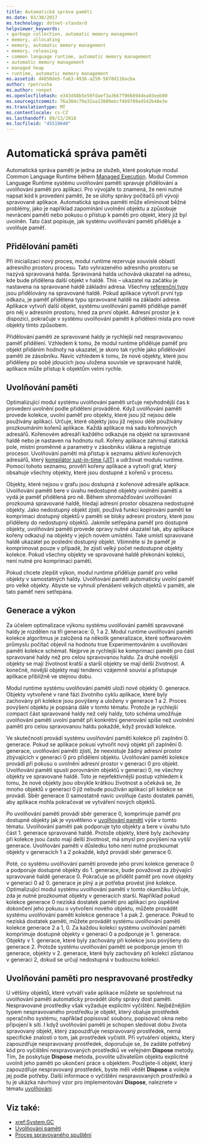 ```yaml
---
title: Automatická správa paměti
ms.date: 03/30/2017
ms.technology: dotnet-standard
helpviewer_keywords:
- garbage collection, automatic memory management
- memory, allocating
- memory, automatic memory management
- memory, releasing
- common language runtime, automatic memory management
- automatic memory management
- managed heap
- runtime, automatic memory management
ms.assetid: d4850de5-fa63-4936-a250-5678d118acba
author: rpetrusha
ms.author: ronpet
ms.openlocfilehash: e343d48b5e50fdaef3a3667f066894dea03eeb80
ms.sourcegitcommit: 76a304c79a32aa13889ebcf4b9789a4542b48e3e
ms.translationtype: MT
ms.contentlocale: cs-CZ
ms.lasthandoff: 09/13/2018
ms.locfileid: "45519640"
---
```

# <a name="automatic-memory-management"></a>Automatická správa paměti
Automatická správa paměti je jedna ze služeb, které poskytuje modul Common Language Runtime během [Managed Execution](../../docs/standard/managed-execution-process.md). Modul Common Language Runtime systému uvolňování paměti spravuje přidělování a uvolňování paměti pro aplikaci. Pro vývojáře to znamená, že není nutné napsat kód k provedení paměti, že se úlohy správy počítačů při vývoji spravované aplikace. Automatická správa paměti může eliminovat běžné problémy, jako je například zapomínání uvolnění objektu a způsobuje nevrácení paměti nebo pokusu o přístup k paměti pro objekt, který již byl uvolněn. Tato část popisuje, jak systému uvolňování paměti přiděluje a uvolňuje paměť.  
  
## <a name="allocating-memory"></a>Přidělování paměti  
 Při inicializaci nový proces, modul runtime rezervuje souvislé oblastí adresního prostoru procesu. Tato vyhrazeného adresního prostoru se nazývá spravovaná halda. Spravovaná halda uchovává ukazatel na adresu, kde bude přidělena další objekt v haldě. This – ukazatel na začátku je nastavena na spravované haldě základní adresa. Všechny [referenční typy](../../docs/standard/base-types/common-type-system.md) jsou přidělovány na spravované haldě. Pokud aplikace vytvoří první typ odkazu, je paměť přidělena typu spravované haldě na základní adrese. Aplikace vytvoří další objekt, systému uvolňování paměti přiděluje paměť pro něj v adresním prostoru, hned za první objekt. Adresní prostor je k dispozici, pokračuje v systému uvolňování paměti k přidělení místa pro nové objekty tímto způsobem.  
  
 Přidělování paměti ze spravované haldy je rychlejší než nespravovanou paměť přidělení. Vzhledem k tomu, že modul runtime přiděluje paměť pro objekt přidáním hodnoty na ukazatel, je skoro tak rychle jako přidělování paměti ze zásobníku. Navíc vzhledem k tomu, že nové objekty, které jsou přiděleny po sobě jdoucích jsou uložena souvisle ve spravované haldě, aplikace může přístup k objektům velmi rychle.  
  
<a name="cpconautomaticmemorymanagementreleasingmemoryanchor1"></a>   
## <a name="releasing-memory"></a>Uvolňování paměti  
 Optimalizující modul systému uvolňování paměti určuje nejvhodnější čas k provedení uvolnění podle přidělení prováděné. Když uvolňování paměti provede kolekce, uvolní paměť pro objekty, které jsou již nejsou déle používány aplikací. Určuje, které objekty jsou již nejsou déle používány prozkoumáním kořenů aplikace. Každá aplikace má sadu kořenových adresářů. Kořenovém adresáři každého odkazuje na objekt na spravované haldě nebo je nastaven na hodnotu null. Kořeny aplikace zahrnují statická pole, místní proměnné a parametry v zásobníku vlákna a registruje procesor. Uvolňování paměti má přístup k seznamu aktivní kořenových adresářů, který [kompilátor just-in-time (JIT)](../../docs/standard/managed-execution-process.md) a udržovat modulu runtime. Pomocí tohoto seznamu, prověří kořeny aplikace a vytvoří graf, který obsahuje všechny objekty, které jsou dostupné z kořenů v procesu.  
  
 Objekty, které nejsou v grafu jsou dostupná z kořenové adresáře aplikace. Uvolňování paměti bere v úvahu nedostupné objekty uvolnění paměti a vydá je paměť přidělená pro ně. Během shromažďování uvolňování prozkoumá spravované haldě, hledají adresní prostor obsazena nedostupné objekty. Jako nedostupný objekt zjistí, používá funkci kopírování paměti ke komprimaci dostupný objektů v paměti se bloky adresní prostory, které jsou přiděleny do nedostupný objektů. Jakmile setřepána paměť pro dostupné objekty, uvolňování paměti provede opravy nutné ukazatel tak, aby aplikace kořeny odkazují na objekty v jejich novém umístění. Také umístí spravované haldě ukazatel po poslední dostupný objekt. Všimněte si že paměť je komprimovat pouze v případě, že zjistí velký počet nedostupné objekty kolekce. Pokud všechny objekty ve spravované haldě překonání kolekci, není nutné pro komprimaci paměti.  
  
 Pokud chcete zlepšit výkon, modul runtime přiděluje paměť pro velké objekty v samostatných haldy. Uvolňování paměti automaticky uvolní paměť pro velké objekty. Abyste se vyhnuli přenášení velkých objektů v paměti, ale tato paměť není setřepána.  
  
## <a name="generations-and-performance"></a>Generace a výkon  
 Za účelem optimalizace výkonu systému uvolňování paměti spravované haldy je rozdělen na tři generace: 0, 1 a 2. Modul runtime uvolňování paměti kolekce algoritmus je založená na několik generalizace, které softwarovém průmyslu počítač objevil na hodnotu true Experimentováním s uvolňování paměti kolekce schémat. Nejprve je rychlejší ke komprimaci paměti pro část spravované haldy než pro celou spravovanou haldu. Za druhé novější objekty se mají životnost kratší a starší objekty se mají delší životnost. A konečně, novější objekty mají tendenci vzájemně souvisí a přistupuje aplikace přibližně ve stejnou dobu.  
  
 Modul runtime systému uvolňování paměti uloží nové objekty 0. generace. Objekty vytvořené v rané fázi životního cyklu aplikace, které byly zachovány při kolekce jsou povýšeny a uloženy v generace 1 a 2. Proces povýšení objektu je popsána dále v tomto tématu. Protože je rychlejší compact část spravované haldy než celý haldy, toto schéma umožňuje uvolňování paměti uvolní paměť při konkrétní generování spíše než uvolnění paměti pro celou spravovanou haldu pokaždé, když provádí kolekce.  
  
 Ve skutečnosti provádí systému uvolňování paměti kolekce při zaplnění 0. generace. Pokud se aplikace pokusí vytvořit nový objekt při zaplnění 0. generace, uvolňování paměti zjistí, že neexistuje žádný adresní prostor zbývajících v generaci 0 pro přidělení objektu. Uvolňování paměti kolekce provádí při pokusu o uvolnění adresní prostor v generaci 0 pro objekt. Uvolňování paměti spustí porovnáním objektů v generaci 0, ne všechny objekty ve spravované haldě. Toto je nejefektivnější postup vzhledem k tomu, že nové objekty jsou obvykle krátkou životnost a očekává se, že mnoho objektů v generaci 0 již nebude používán aplikací při kolekce se provádí. Sběr generace 0 samostatně navíc uvolňuje často dostatek paměti, aby aplikace mohla pokračovat ve vytváření nových objektů.  
  
 Po uvolňování paměti provádí sběr generace 0, komprimuje paměť pro dostupné objekty jak je vysvětleno v [uvolňování paměti](#cpconautomaticmemorymanagementreleasingmemoryanchor1) výše v tomto tématu. Uvolňování paměti pak podporuje tyto objekty a bere v úvahu tuto část 1. generace spravované haldě. Protože objekty, které byly zachovány při kolekce jsou často mají delší životnost, má smysl pro povýšení na vyšší generace. Uvolňování paměti v důsledku toho není nutné prozkoumat objekty v generacích 1 a 2 pokaždé, když provádí sběr generace 0.  
  
 Poté, co systému uvolňování paměti provede jeho první kolekce generace 0 a podporuje dostupné objekty do 1. generace, bude považovat za zbývající spravované haldě generace 0. Pokračuje se přidělit paměť pro nové objekty v generaci 0 až 0. generace je plný a je potřeba provést jiné kolekce. Optimalizující modul systému uvolňování paměti v tomto okamžiku Určuje, zda je nutné prozkoumat objekty v generacích starší. Například pokud kolekce generace 0 nezíská dostatek paměti pro aplikaci pro úspěšné dokončení jeho pokusu o vytvoření nového objektu, můžete provádět systému uvolňování paměti kolekce generace 1 a pak 2. generace. Pokud to nezíská dostatek paměti, můžete provádět systému uvolňování paměti kolekce generace 2 a 1, 0. Za každou kolekci systému uvolňování paměti komprimuje dostupné objekty v generaci 0 a podporuje je 1. generace. Objekty v 1. generace, které byly zachovány při kolekce jsou povýšeny do generace 2. Protože systému uvolňování paměti se podporuje jenom tři generace, objekty v 2. generace, které byly zachovány při kolekci zůstanou v generaci 2, dokud se určují nedostupná v budoucnu kolekci.  
  
## <a name="releasing-memory-for-unmanaged-resources"></a>Uvolňování paměti pro nespravované prostředky  
 U většiny objektů, které vytváří vaše aplikace můžete se spolehnout na uvolňování paměti automaticky provádět úlohy správy dost paměti. Nespravované prostředky však vyžaduje explicitní vyčištění. Nejběžnějším typem nespravovaného prostředku je objekt, který obaluje prostředek operačního systému, například popisovač souboru, popisovač okna nebo připojení k síti. I když uvolňování paměti je schopen sledovat dobu života spravovaný objekt, který zapouzdřuje nespravovaný prostředek, nemá specifické znalosti o tom, jak prostředek vyčistit. Při vytváření objektu, který zapouzdřuje nespravovaný prostředek, doporučuje se, že zadáte potřebný kód pro vyčištění nespravovaných prostředků ve veřejném **Dispose** metody. Tím, že poskytuje **Dispose** metoda, povolíte uživatelům objektu explicitně uvolnit jeho paměti po ukončení práce s objektem. Použijete-li objekt, který zapouzdřuje nespravovaný prostředek, byste měli vědět **Dispose** a volejte jej podle potřeby. Další informace o vyčištění nespravovaných prostředků a tu je ukázka návrhový vzor pro implementování **Dispose**, naleznete v tématu [uvolňování](../../docs/standard/garbage-collection/index.md).  
  
## <a name="see-also"></a>Viz také:

- <xref:System.GC>  
- [Uvolňování paměti](../../docs/standard/garbage-collection/index.md)  
- [Proces spravovaného spuštění](../../docs/standard/managed-execution-process.md)
